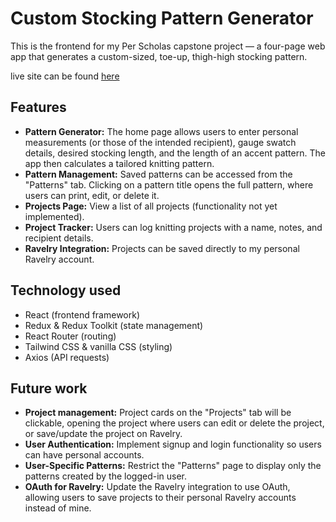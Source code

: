 # Custom Stocking Pattern Generator

This is the frontend for my Per Scholas capstone project — a four-page web app that generates a custom-sized, toe-up, thigh-high stocking pattern.

live site can be found [here](https://stockingpatterngenerator.netlify.app/)

## Features
- **Pattern Generator:** The home page allows users to enter personal measurements (or those of the intended recipient), gauge swatch details, desired stocking length, and the length of an accent pattern. The app then calculates a tailored knitting pattern.
- **Pattern Management:** Saved patterns can be accessed from the "Patterns" tab. Clicking on a pattern title opens the full pattern, where users can print, edit, or delete it.
- **Projects Page:** View a list of all projects (functionality not yet implemented).
- **Project Tracker:** Users can log knitting projects with a name, notes, and recipient details.
- **Ravelry Integration:** Projects can be saved directly to my personal Ravelry account.

## Technology used
- React (frontend framework)
- Redux & Redux Toolkit (state management)
- React Router (routing)
- Tailwind CSS & vanilla CSS (styling)
- Axios (API requests)

## Future work
- **Project management:** Project cards on the "Projects" tab will be clickable, opening the project where users can edit or delete the project, or save/update the project on Ravelry.
- **User Authentication:** Implement signup and login functionality so users can have personal accounts.
- **User-Specific Patterns:** Restrict the "Patterns" page to display only the patterns created by the logged-in user.
- **OAuth for Ravelry:** Update the Ravelry integration to use OAuth, allowing users to save projects to their personal Ravelry accounts instead of mine.
